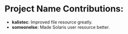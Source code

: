 <!---
This file is reset everytime when a new release is done. Contents of this file is for the currently unreleased version.
-->
# Project Name Contributions:

* **kalistec**: Improved file resource greatly.
* **someonelse**: Made Solaris user resource better.
